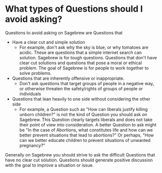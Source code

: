 # What types of Questions should I avoid asking? #
Questions to avoid asking on Sagebrew are Questions that

- Have a clear cut and simple solution
    - For example, don't ask why the sky is blue, or
      why tomatoes are acidic. These are questions that a simple
      internet search can solution. Sagebrew is for tough questions. Questions
      that don't have clear cut solutions and questions that
      pose a moral or ethical problem. The goal of Sagebrew is for
      people to work together to solve problems.
- Questions that are inherently offensive or inappropriate.
    - Don't ask questions that target groups of people in a
      negative way, or otherwise threaten the safety/rights of
      groups of people or individuals
- Questions that lean heavily to one side without considering
  the other side
    - For example, a Question such as "How can liberals justify
      killing unborn children?" is not the kind of Question
      you should ask on Sagebrew. This Question clearly targets
      liberals and does not take their point of view into consideration. A 
      better Question to ask might be "In the case of Abortions, what 
      constitutes life and how can we better prevent situations that lead to 
      abortions?" Or perhaps, "How can we better educate children to prevent 
      situations of unwanted pregnancy?"

Generally on Sagebrew you should strive to ask the difficult Questions
that have no clear cut solution. Questions should generate positive discussion
with the goal to improve a situation or issue. 

